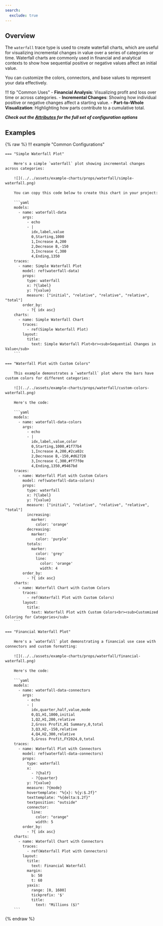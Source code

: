 ```yaml
---
search:
  exclude: true
---
```

<!--start-->
## Overview

The `waterfall` trace type is used to create waterfall charts, which are useful for visualizing incremental changes in value over a series of categories or time. Waterfall charts are commonly used in financial and analytical contexts to show how sequential positive or negative values affect an initial value.

You can customize the colors, connectors, and base values to represent your data effectively.

!!! tip "Common Uses"
    - **Financial Analysis**: Visualizing profit and loss over time or across categories.
    - **Incremental Changes**: Showing how individual positive or negative changes affect a starting value.
    - **Part-to-Whole Visualization**: Highlighting how parts contribute to a cumulative total.

_**Check out the [Attributes](../configuration/Trace/Props/Waterfall/#attributes) for the full set of configuration options**_

## Examples

{% raw %}
!!! example "Common Configurations"

    === "Simple Waterfall Plot"

        Here's a simple `waterfall` plot showing incremental changes across categories:

        ![](../../assets/example-charts/props/waterfall/simple-waterfall.png)

        You can copy this code below to create this chart in your project:

        ```yaml
        models:
          - name: waterfall-data
            args:
              - echo
              - |
                idx,label,value
                0,Starting,1000
                1,Increase A,200
                2,Decrease B,-150
                3,Increase C,300
                4,Ending,1350
        traces:
          - name: Simple Waterfall Plot
            model: ref(waterfall-data)
            props:
              type: waterfall
              x: ?{label}
              y: ?{value}
              measure: ["initial", "relative", "relative", "relative", "total"]
            order_by: 
              - ?{ idx asc}
        charts:
          - name: Simple Waterfall Chart
            traces:
              - ref(Simple Waterfall Plot)
            layout:
              title:
                text: Simple Waterfall Plot<br><sub>Sequential Changes in Value</sub>
        ```

    === "Waterfall Plot with Custom Colors"

        This example demonstrates a `waterfall` plot where the bars have custom colors for different categories:

        ![](../../assets/example-charts/props/waterfall/custom-colors-waterfall.png)

        Here's the code:

        ```yaml
        models:
          - name: waterfall-data-colors
            args:
              - echo
              - |
                idx,label,value,color
                0,Starting,1000,#1f77b4
                1,Increase A,200,#2ca02c
                2,Decrease B,-150,#d62728
                3,Increase C,300,#ff7f0e
                4,Ending,1350,#9467bd
        traces:
          - name: Waterfall Plot with Custom Colors
            model: ref(waterfall-data-colors)
            props:
              type: waterfall
              x: ?{label}
              y: ?{value}
              measure: ["initial", "relative", "relative", "relative", "total"]
              increasing:
                marker: 
                  color: 'orange'
              decreasing: 
                marker: 
                  color: 'purple'
              totals: 
                marker: 
                  color: 'grey'
                  line: 
                    color: 'orange'
                    width: 4
            order_by: 
              - ?{ idx asc}
        charts:
          - name: Waterfall Chart with Custom Colors
            traces:
              - ref(Waterfall Plot with Custom Colors)
            layout:
              title:
                text: Waterfall Plot with Custom Colors<br><sub>Customized Coloring for Categories</sub>
        ```

    === "Financial Waterfall Plot"

        Here's a `waterfall` plot demonstrating a financial use case with connectors and custom formatting:

        ![](../../assets/example-charts/props/waterfall/financial-waterfall.png)

        Here's the code:

        ```yaml
        models:
          - name: waterfall-data-connectors
            args:
              - echo
              - |
                idx,quarter,half,value,mode
                0,Q1,H1,1000,initial
                1,Q2,H1,200,relative
                2,Gross Profit,H1 Summary,0,total
                3,Q3,H2,-150,relative
                4,Q4,H2,300,relative
                5,Gross Profit,FY2024,0,total
        traces:
          - name: Waterfall Plot with Connectors
            model: ref(waterfall-data-connectors)
            props:
              type: waterfall
              x: 
                - ?{half}
                - ?{quarter}
              y: ?{value}
              measure: ?{mode}
              hovertemplate: "%{x}: %{y:$.2f}"
              texttemplate: "%{delta:$.2f}"
              textposition: "outside"
              connector:
                line:
                  color: "orange"
                  width: 5
            order_by: 
              - ?{ idx asc}
        charts:
          - name: Waterfall Chart with Connectors
            traces:
              - ref(Waterfall Plot with Connectors)
            layout:
              title:
                text: Financial Waterfall
              margin: 
                b: 50
                t: 60
              yaxis:
                range: [0, 1600]
                tickprefix: '$'
                title: 
                  text: "Millions ($)"
        ```

{% endraw %}
<!--end-->
